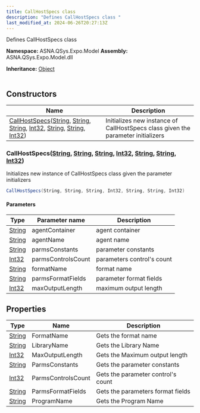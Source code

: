 ```yaml
---
title: CallHostSpecs class
description: "Defines CallHostSpecs class "
last_modified_at: 2024-06-26T20:27:13Z
---
```


Defines CallHostSpecs class

**Namespace:** ASNA.QSys.Expo.Model
**Assembly:** ASNA.QSys.Expo.Model.dll

**Inheritance:** [Object](https://docs.microsoft.com/en-us/dotnet/api/system.object)
<br>
<br>

## Constructors

| Name | Description |
| --- | --- |
| [CallHostSpecs](#callhostspecsstring-string-string-int32-string-string-int32)([String](https://docs.microsoft.com/en-us/dotnet/api/system.string), [String](https://docs.microsoft.com/en-us/dotnet/api/system.string), [String](https://docs.microsoft.com/en-us/dotnet/api/system.string), [Int32](https://docs.microsoft.com/en-us/dotnet/api/system.int32), [String](https://docs.microsoft.com/en-us/dotnet/api/system.string), [String](https://docs.microsoft.com/en-us/dotnet/api/system.string), [Int32](https://docs.microsoft.com/en-us/dotnet/api/system.int32)) | Initializes new instance of CallHostSpecs class given the parameter initializers

### CallHostSpecs([String](https://docs.microsoft.com/en-us/dotnet/api/system.string), [String](https://docs.microsoft.com/en-us/dotnet/api/system.string), [String](https://docs.microsoft.com/en-us/dotnet/api/system.string), [Int32](https://docs.microsoft.com/en-us/dotnet/api/system.int32), [String](https://docs.microsoft.com/en-us/dotnet/api/system.string), [String](https://docs.microsoft.com/en-us/dotnet/api/system.string), [Int32](https://docs.microsoft.com/en-us/dotnet/api/system.int32))

Initializes new instance of CallHostSpecs class given the parameter initializers

```cs
CallHostSpecs(String, String, String, Int32, String, String, Int32)
```

#### Parameters

| Type | Parameter name | Description
| --- | --- | ---
| [String](https://docs.microsoft.com/en-us/dotnet/api/system.string) | agentContainer | agent container
| [String](https://docs.microsoft.com/en-us/dotnet/api/system.string) | agentName | agent name
| [String](https://docs.microsoft.com/en-us/dotnet/api/system.string) | parmsConstants | parameter constants
| [Int32](https://docs.microsoft.com/en-us/dotnet/api/system.int32) | parmsControlsCount | parameters control's count
| [String](https://docs.microsoft.com/en-us/dotnet/api/system.string) | formatName | format name
| [String](https://docs.microsoft.com/en-us/dotnet/api/system.string) | parmsFormatFields | parameter format fields
| [Int32](https://docs.microsoft.com/en-us/dotnet/api/system.int32) | maxOutputLength | maximum output length

## Properties

| Type | Name | Description
| --- | --- | --- 
| [String](https://learn.microsoft.com/en-us/dotnet/api/system.string?view=net-8.0) | FormatName | Gets the format name |
| [String](https://learn.microsoft.com/en-us/dotnet/api/system.string?view=net-8.0) | LibraryName | Gets the Library Name |
| [Int32](https://learn.microsoft.com/en-us/dotnet/csharp/language-reference/builtin-types/integral-numeric-types) | MaxOutputLength | Gets the Maximum output length |
| [String](https://learn.microsoft.com/en-us/dotnet/api/system.string?view=net-8.0) | ParmsConstants | Gets the parameter constants |
| [Int32](https://learn.microsoft.com/en-us/dotnet/csharp/language-reference/builtin-types/integral-numeric-types) | ParmsControlsCount | Gets the parameter control's count |
| [String](https://learn.microsoft.com/en-us/dotnet/api/system.string?view=net-8.0) | ParmsFormatFields | Gets the parameters format fields |
| [String](https://learn.microsoft.com/en-us/dotnet/api/system.string?view=net-8.0) | ProgramName | Gets the Program Name |

